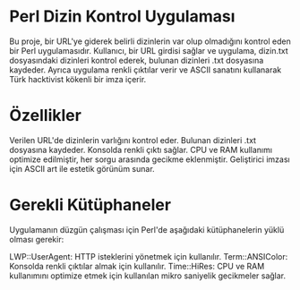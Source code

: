 # Perl Dizin Kontrol Uygulaması
Bu proje, bir URL'ye giderek belirli dizinlerin var olup olmadığını kontrol eden bir Perl uygulamasıdır. Kullanıcı, bir URL girdisi sağlar ve uygulama, dizin.txt dosyasındaki dizinleri kontrol ederek, bulunan dizinleri .txt dosyasına kaydeder. Ayrıca uygulama renkli çıktılar verir ve ASCII sanatını kullanarak Türk hacktivist kökenli bir imza içerir.

# Özellikler
Verilen URL'de dizinlerin varlığını kontrol eder.
Bulunan dizinleri .txt dosyasına kaydeder.
Konsolda renkli çıktı sağlar.
CPU ve RAM kullanımı optimize edilmiştir, her sorgu arasında gecikme eklenmiştir.
Geliştirici imzası için ASCII art ile estetik görünüm sunar.

# Gerekli Kütüphaneler
Uygulamanın düzgün çalışması için Perl'de aşağıdaki kütüphanelerin yüklü olması gerekir:

LWP::UserAgent: HTTP isteklerini yönetmek için kullanılır.
Term::ANSIColor: Konsolda renkli çıktılar almak için kullanılır.
Time::HiRes: CPU ve RAM kullanımını optimize etmek için kullanılan mikro saniyelik gecikmeler sağlar.

